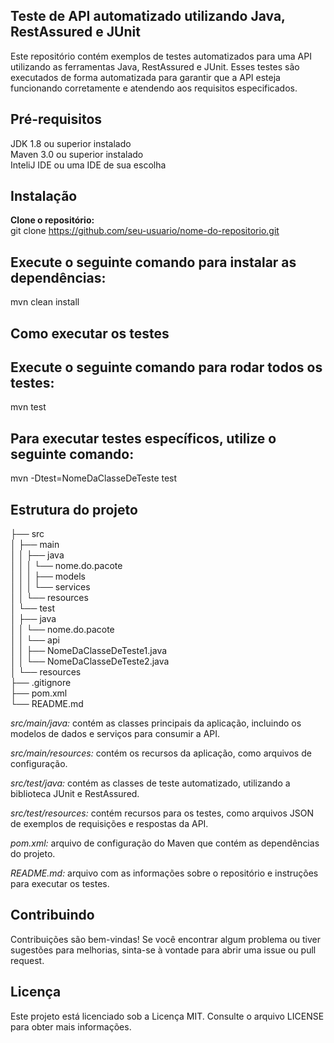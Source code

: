 ## Teste de API automatizado utilizando Java, RestAssured e JUnit
Este repositório contém exemplos de testes automatizados para uma API utilizando as ferramentas Java, RestAssured e JUnit. Esses testes são executados de forma automatizada para garantir que a API esteja funcionando corretamente e atendendo aos requisitos especificados.

## Pré-requisitos
JDK 1.8 ou superior instalado  
Maven 3.0 ou superior instalado  
InteliJ IDE ou uma IDE de sua escolha  

## Instalação
**Clone o repositório:**  
git clone https://github.com/seu-usuario/nome-do-repositorio.git

## Execute o seguinte comando para instalar as dependências:
mvn clean install

## Como executar os testes
## Execute o seguinte comando para rodar todos os testes:
mvn test

## Para executar testes específicos, utilize o seguinte comando:
mvn -Dtest=NomeDaClasseDeTeste test

## Estrutura do projeto
├── src  
│   ├── main  
│   │   ├── java  
│   │   │   └── nome.do.pacote  
│   │   │       ├── models  
│   │   │       └── services  
│   │   └── resources  
│   └── test  
│       ├── java  
│       │   └── nome.do.pacote  
│       │       └── api  
│       │           ├── NomeDaClasseDeTeste1.java  
│       │           └── NomeDaClasseDeTeste2.java  
│       └── resources  
├── .gitignore  
├── pom.xml  
└── README.md  

*src/main/java:* contém as classes principais da aplicação, incluindo os modelos de dados e serviços para consumir a API.

*src/main/resources:* contém os recursos da aplicação, como arquivos de configuração.

*src/test/java:* contém as classes de teste automatizado, utilizando a biblioteca JUnit e RestAssured.

*src/test/resources:* contém recursos para os testes, como arquivos JSON de exemplos de requisições e respostas da API.

*pom.xml:* arquivo de configuração do Maven que contém as dependências do projeto.

*README.md:* arquivo com as informações sobre o repositório e instruções para executar os testes.

## Contribuindo

Contribuições são bem-vindas! Se você encontrar algum problema ou tiver sugestões para melhorias, sinta-se à vontade para abrir uma issue ou pull request.

## Licença

Este projeto está licenciado sob a Licença MIT. Consulte o arquivo LICENSE para obter mais informações.
